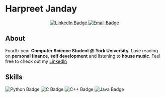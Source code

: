 <h1> Harpreet Janday </h1>

<div id="badges" align="center">
  <a href="https://www.linkedin.com/in/harpreet-janday/" target="_blank">
    <img src="https://img.shields.io/badge/LinkedIn-blue?style=for-the-badge&logo=linkedin&logoColor=white" alt="LinkedIn Badge"/>
  </a>
  <a href="mailto:hjanday01@gmail.com" target="_blank">
    <img src="https://img.shields.io/badge/Email-ECC035?style=for-the-badge&logo=microsoftoutlook&logoColor=black" alt="Email Badge"/>
  </a>
</div>

## About

Fourth-year **Computer Science Student @ York University**. Love reading on **personal finance**, **self development** and listening to **house music**. Feel free to check out my <a href="https://www.linkedin.com/in/harpreet-janday/" target="_blank">LinkedIn</a>

## Skills 

<div id="badges">
  <img src="https://img.shields.io/badge/Python-27467a?style=for-the-badge&logo=python&logoColor=white" alt="Python Badge"/>
  <img src="https://img.shields.io/badge/C-purple?style=for-the-badge&logo=c&logoColor=white" alt="C Badge"/>
  <img src="https://img.shields.io/badge/C++-blue?style=for-the-badge&logo=cplusplus&logoColor=white" alt="C++ Badge"/>
<img src="https://img.shields.io/badge/Java-orange?style=for-the-badge%logo=openjdk&logoColor=white" alt="Java Badge"/>
</div>
